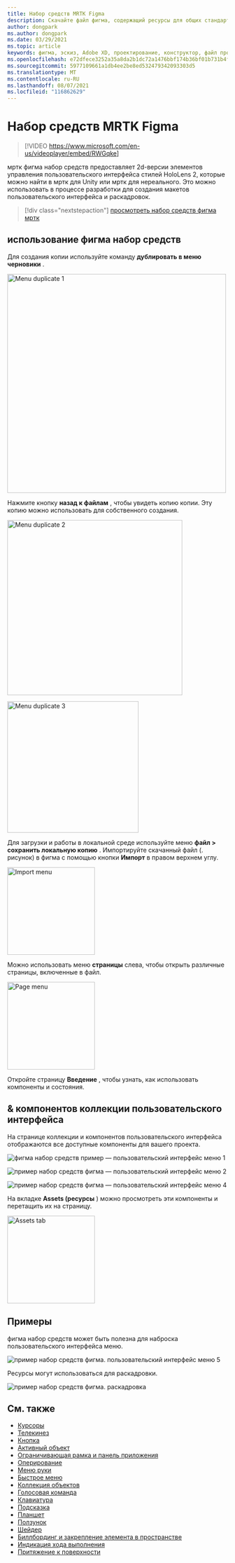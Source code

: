 ```yaml
---
title: Набор средств MRTK Figma
description: Скачайте файл фигма, содержащий ресурсы для общих стандартных блоков пользовательского интерфейса.
author: dongpark
ms.author: dongpark
ms.date: 03/29/2021
ms.topic: article
keywords: фигма, эскиз, Adobe XD, проектирование, конструктор, файл проекта, проектирование UX, HoloLens, мртк, смешанная реальность набор средств
ms.openlocfilehash: e72dfece3252a35a8da2b1dc72a1476bbf174b36bf01b731b4f0be5af21f2a33
ms.sourcegitcommit: 5977109661a1db4ee2be8ed532479342093303d5
ms.translationtype: MT
ms.contentlocale: ru-RU
ms.lasthandoff: 08/07/2021
ms.locfileid: "116862629"
---
```

# <a name="mrtk-figma-toolkit"></a>Набор средств MRTK Figma

> [!VIDEO https://www.microsoft.com/en-us/videoplayer/embed/RWGqke]

мртк фигма набор средств предоставляет 2d-версии элементов управления пользовательского интерфейса стилей HoloLens 2, которые можно найти в мртк для Unity или мртк для нереального. Это можно использовать в процессе разработки для создания макетов пользовательского интерфейса и раскадровок.

> [!div class="nextstepaction"]
> [просмотреть набор средств фигма мртк](https://www.figma.com/file/zeGez3Phuzel9JrU1o20nn/Figma-Toolkit-for-MRTK-HoloLens-Windows-Mixed-Reality?node-id=116%3A4)

## <a name="how-to-use-figma-toolkit"></a>использование фигма набор средств
Для создания копии используйте команду **дублировать в меню черновики** .

<img src="images/UX_Figma_Use1.png" width="500px" alt="Menu duplicate 1"><br>

Нажмите кнопку **назад к файлам** , чтобы увидеть копию копии. Эту копию можно использовать для собственного создания.

<img src="images/UX_Figma_Use2.png" width="400px" alt="Menu duplicate 2"><br>

<img src="images/UX_Figma_Use3.png" width="300px" alt="Menu duplicate 3"><br>

Для загрузки и работы в локальной среде используйте меню **файл > сохранить локальную копию** . Импортируйте скачанный файл (. рисунок) в фигма с помощью кнопки **Импорт** в правом верхнем углу.

<img src="images/UX_FigmaToolkit_Import.png" width="200px" alt="Import menu"><br>

Можно использовать меню **страницы** слева, чтобы открыть различные страницы, включенные в файл.

<img src="images/UX_FigmaToolkit_PageMenu.png" width="200px" alt="Page menu"><br>

Откройте страницу **Введение** , чтобы узнать, как использовать компоненты и состояния.

## <a name="ui-gallery--components"></a>& компонентов коллекции пользовательского интерфейса
На странице коллекции и компонентов пользовательского интерфейса отображаются все доступные компоненты для вашего проекта.

![фигма набор средств пример — пользовательский интерфейс меню 1](images/UX_FigmaToolkit_Components_Menu1.png)<br>

![пример набор средств фигма — пользовательский интерфейс меню 2](images/UX_FigmaToolkit_Components_Menu2.png)<br>


![пример набор средств фигма — пользовательский интерфейс меню 4](images/UX_FigmaToolkit_Components_Menu3a.png)<br>

На вкладке **Assets (ресурсы** ) можно просмотреть эти компоненты и перетащить их на страницу.

<img src="images/UX_FigmaToolkit_Components_Menu3.png" width="200px" alt="Assets tab"><br>


## <a name="examples"></a>Примеры

фигма набор средств может быть полезна для наброска пользовательского интерфейса меню. 

![пример набор средств фигма. пользовательский интерфейс меню 5](images/UX_FigmaToolkit_Examples_Menu.png)<br>


Ресурсы могут использоваться для раскадровки.

![пример набор средств фигма. раскадровка](images/UX_FigmaToolkit_Examples_Storyboarding.png)<br>


## <a name="see-also"></a>См. также

* [Курсоры](cursors.md)
* [Телекинез](point-and-commit.md)
* [Кнопка](button.md)
* [Активный объект](interactable-object.md)
* [Ограничивающая рамка и панель приложения](app-bar-and-bounding-box.md)
* [Оперирование](direct-manipulation.md)
* [Меню руки](hand-menu.md)
* [Быстрое меню](near-menu.md)
* [Коллекция объектов](object-collection.md)
* [Голосовая команда](voice-input.md)
* [Клавиатура](keyboard.md)
* [Подсказка](tooltip.md)
* [Планшет](slate.md)
* [Ползунок](slider.md)
* [Шейдер](shader.md)
* [Биллбординг и закрепление элемента в пространстве](billboarding-and-tag-along.md)
* [Индикация хода выполнения](progress.md)
* [Притяжение к поверхности](surface-magnetism.md)
